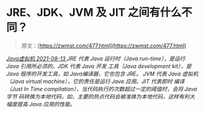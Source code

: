 <!--yml
category: 未分类
date: 0001-01-01 00:00:00
-->

# JRE、JDK、JVM 及 JIT 之间有什么不同？

> 原文：[https://zwmst.com/477.html](https://zwmst.com/477.html)

   [ *Java虚拟机* ](https://zwmst.com/java%e8%99%9a%e6%8b%9f%e6%9c%ba)*[ <time datetime="2021-08-14T06:52:24+08:00"> 2021-08-13 </time> ](https://zwmst.com/477.html)  JRE 代表 Java 运行时（Java run-time），是运行 Java 引用所必须的。JDK 代表 Java 开发 工具（Java development kit），是 Java 程序的开发工具，如 Java编译器，它也包含 JRE。 JVM 代表 Java 虚拟机（Java virtual machine），它的责任是运行 Java 应用。JIT 代表即时 编译（Just In Time compilation），当代码执行的次数超过一定的阈值时，会将 Java 字节 码转换为本地代码，如，主要的热点代码会被准换为本地代码，这样有利大幅度提高 Java 应用的性能。*
